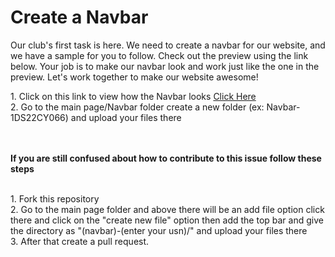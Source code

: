 # Create a Navbar

<p>Our club's first task is here. We need to create a navbar for our website, and we have a sample for you to follow. Check out the preview using the link below. Your job is to make our navbar look and work just like the one in the preview. Let's work together to make our website awesome!</p>
1. Click on this link to view how the Navbar looks   <a href="https://www.figma.com/file/dO75zh9CxXARC865TaTJ40/Navbar?type=design&node-id=1%3A2&mode=design&t=0t2IEbO9YoTULyM1-1">Click Here</a><br>
2. Go to the main page/Navbar folder  create  a new folder (ex: Navbar-1DS22CY066) and upload your files there
<b><p><br><br>If you are still confused about how to contribute to this issue follow these steps</p></b><br>
1. Fork this repository<br>
2. Go to the main page folder and above there will be an add file option  click there and click on the "create new file" option then add the top bar and give the directory as "(navbar)-(enter your usn)/" and upload your files there <br>
3. After that create a pull request. 

